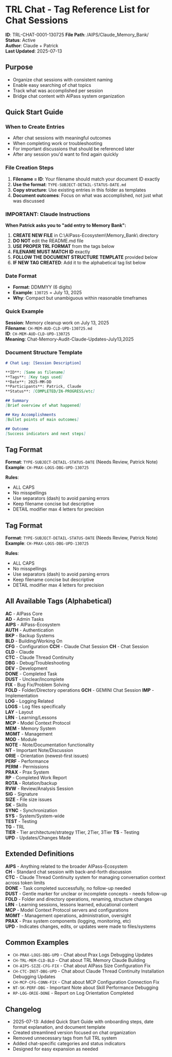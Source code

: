 # TRL Chat - Tag Reference List for Chat Sessions

**ID**: TRL-CHAT-0001-130725 
**File Path**: /AIPS/Claude_Memory_Bank/  
**Status**: Active  
**Author**: Claude + Patrick  
**Last Updated**: 2025-07-13  

## Purpose
- Organize chat sessions with consistent naming
- Enable easy searching of chat topics  
- Track what was accomplished per session
- Bridge chat content with AIPass system organization

## Quick Start Guide

### When to Create Entries
- After chat sessions with meaningful outcomes
- When completing work or troubleshooting
- For important discussions that should be referenced later
- After any session you'd want to find again quickly

### File Creation Steps
1. **Filename = ID**: Your filename should match your document ID exactly
2. **Use the format**: `TYPE-SUBJECT-DETAIL-STATUS-DATE.md`
3. **Copy structure**: Use existing entries in this folder as templates
4. **Document outcomes**: Focus on what was accomplished, not just what was discussed

### IMPORTANT: Claude Instructions
**When Patrick asks you to "add entry to Memory Bank":**
1. **CREATE NEW FILE** in C:\AIPass-Ecosystem\Memory_Bank\ directory
2. **DO NOT** edit the README.md file  
3. **USE PROPER TRL FORMAT** from the tags below
4. **FILENAME MUST MATCH ID** exactly
5. **FOLLOW THE DOCUMENT STRUCTURE TEMPLATE** provided below
6. **IF NEW TAG CREATED**: Add it to the alphabetical tag list below

### Date Format
- **Format**: DDMMYY (6 digits)
- **Example**: `130725` = July 13, 2025
- **Why**: Compact but unambiguous within reasonable timeframes

### Quick Example
**Session**: Memory cleanup work on July 13, 2025  
**Filename**: `CH-MEM-AUD-CLD-UPD-130725.md`  
**ID**: `CH-MEM-AUD-CLD-UPD-130725`  
**Meaning**: Chat-Memory-Audit-Claude-Updates-July13,2025  

### Document Structure Template
```markdown
# Chat Log: [Session Description]

**ID**: [Same as filename]
**Tags**: [Key tags used]
**Date**: 2025-MM-DD
**Participants**: Patrick, Claude
**Status**: [COMPLETED/IN-PROGRESS/etc]

## Summary
[Brief overview of what happened]

## Key Accomplishments
[Bullet points of main outcomes]

## Outcome
[Success indicators and next steps]
```

## Tag Format
**Format**: `TYPE-SUBJECT-DETAIL-STATUS-DATE`  (Needs Review, Patrick Note)
**Example**: `CH-PRAX-LOGS-DBG-UPD-130725`  

**Rules**:
- ALL CAPS
- No misspellings
- Use separators (dash) to avoid parsing errors  
- Keep filename concise but descriptive
- DETAIL modifier max 4 letters for precision

## Tag Format
**Format**: `TYPE-SUBJECT-DETAIL-STATUS-DATE`  (Needs Review, Patrick Note)
**Example**: `CH-PRAX-LOGS-DBG-UPD-130725`  

**Rules**:
- ALL CAPS
- No misspellings
- Use separators (dash) to avoid parsing errors  
- Keep filename concise but descriptive
- DETAIL modifier max 4 letters for precision

## All Available Tags (Alphabetical)

**AC** - AIPass Core  
**AD** - Admin Tasks  
**AIPS** - AIPass-Ecosystem  
**AUTH** - Authentication  
**BKP** - Backup Systems  
**BLD** - Building/Working On  
**CFG** - Configuration 
**CCH** - Claude Chat Session 
**CH** - Chat Session  
**CLD** - Claude  
**CTC** - Claude Thread Continuity  
**DBG** - Debug/Troubleshooting  
**DEV** - Development  
**DONE** - Completed Task  
**DUST** - Unclear/Incomplete  
**FIX** - Bug Fix/Problem Solving  
**FOLD** - Folder/Directory operations 
**GCH** - GEMINI Chat Session
**IMP** - Implementation  
**LOG** - Logging Related  
**LOGS** - Log files specifically  
**LAY** - Layout  
**LRN** - Learning/Lessons  
**MCP** - Model Context Protocol  
**MEM** - Memory System  
**MGMT** - Management  
**MOD** - Module  
**NOTE** - Note/Documentation functionality  
**NT** - Important Note/Discussion  
**ORIE** - Orientation (newest-first issues)  
**PERF** - Performance  
**PERM** - Permissions  
**PRAX** - Prax System  
**RP** - Completed Work Report  
**ROTA** - Rotation/backup  
**RVW** - Review/Analysis Session  
**SIG** - Signature  
**SIZE** - File size issues  
**SK** - Skills  
**SYNC** - Synchronization  
**SYS** - System/System-wide  
**TEST** - Testing  
**TG** - TRL  
**TIER** - Tier architecture/strategy  1Tier, 2Tier, 3Tier
**TS** - Testing  
**UPD** - Updates/Changes Made

## Extended Definitions

**AIPS** - Anything related to the broader AIPass-Ecosystem  
**CH** - Standard chat session with back-and-forth discussion  
**CTC** - Claude Thread Continuity system for managing conversation context across token limits  
**DONE** - Task completed successfully, no follow-up needed  
**DUST** - Gentle marker for unclear or incomplete concepts - needs follow-up  
**FOLD** - Folder and directory operations, renaming, structure changes  
**LRN** - Learning sessions, lessons learned, educational content  
**MCP** - Model Context Protocol servers and configurations  
**MGMT** - Management operations, administration, oversight  
**PRAX** - Prax system components (logging, monitoring, etc)  
**UPD** - Indicates changes, edits, or updates were made to files/systems  

## Common Examples
- `CH-PRAX-LOGS-DBG-UPD` - Chat about Prax Logs Debugging Updates
- `CH-TRL-MEM-CLD-BLD` - Chat about TRL Memory Claude Building  
- `CH-AIPS-SIZE-CFG-FIX` - Chat about AIPass Size Configuration Fix
- `CH-CTC-INST-DBG-UPD` - Chat about Claude Thread Continuity Installation Debugging Updates
- `CH-MCP-CFG-CONN-FIX` - Chat about MCP Configuration Connection Fix
- `NT-SK-PERF-DBG` - Important Note about Skill Performance Debugging
- `RP-LOG-ORIE-DONE` - Report on Log Orientation Completed

## Changelog
- 2025-07-13: Added Quick Start Guide with onboarding steps, date format explanation, and document template
- Created streamlined version focused on chat organization
- Removed unnecessary tags from full TRL system
- Added chat-specific categories and status indicators  
- Designed for easy expansion as needed